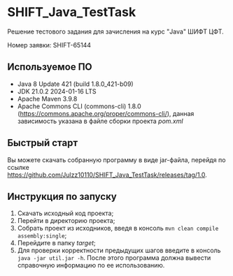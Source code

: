 # SHIFT_Java_TestTask
Решение тестового задания для зачисления на курс "Java" ШИФТ ЦФТ.

Номер заявки: SHIFT-65144

## Используемое ПО
* Java 8 Update 421 (build 1.8.0_421-b09)
* JDK 21.0.2 2024-01-16 LTS
* Apache Maven 3.9.8
* Apache Commons CLI (commons-cli) 1.8.0 (https://commons.apache.org/proper/commons-cli/), данная зависимость указана в файле сборки проекта *pom.xml*
  
## Быстрый старт
Вы можете скачать собранную программу в виде jar-файла, перейдя по ссылке <https://github.com/Julzz10110/SHIFT_Java_TestTask/releases/tag/1.0>.

## Инструкция по запуску

1. Скачать исходный код проекта;
2. Перейти в директорию проекта;
3. Собрать проект из исходников, введя в консоль `mvn clean compile assembly:single`;
4. Перейдите в папку *target*;
5. Для проверки корректности предыдущих шагов введите в консоль `java -jar util.jar -h`. После этого программа должна вывести справочную информацию по ее использованию.

